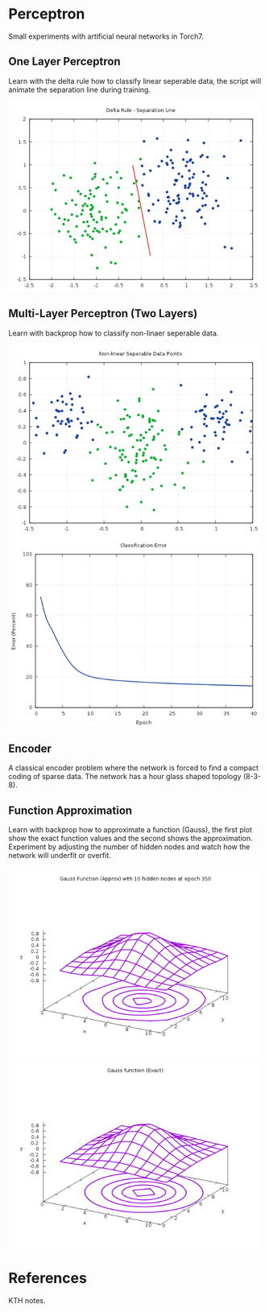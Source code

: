 Perceptron
==========
Small experiments with artificial neural networks in Torch7.

One Layer Perceptron
--------------------
Learn with the delta rule how to classify linear seperable data, the script will
animate the separation line during training.

![fig1](https://github.com/mharrys/perceptron/raw/master/img/one_layer_perceptron_result.png)

Multi-Layer Perceptron (Two Layers)
-----------------------------------
Learn with backprop how to classify non-linaer seperable data.

![fig2](https://github.com/mharrys/perceptron/raw/master/img/two_layer_perceptron_points.png)
![fig3](https://github.com/mharrys/perceptron/raw/master/img/two_layer_perceptron_result.png)

Encoder
-------
A classical encoder problem where the network is forced to find a compact
coding of sparse data. The network has a hour glass shaped topology (8-3-8).

Function Approximation
----------------------
Learn with backprop how to approximate a function (Gauss), the first plot show
the exact function values and the second shows the approximation. Experiment
by adjusting the number of hidden nodes and watch how the network will
underfit or overfit.

![fig4](https://github.com/mharrys/perceptron/raw/master/img/approx_actual.png)
![fig5](https://github.com/mharrys/perceptron/raw/master/img/approx_expected.png)

References
==========
KTH notes.
